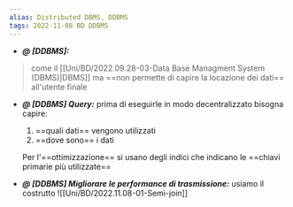```yaml
---
alias: Distributed DBMS, DDBMS
tags: 2022-11-08 BD DDBMS
---
```


- ***@ [DDBMS]:***
> come il [[Uni/BD/2022.09.28-03-Data Base Managment System (DBMS)|DBMS]] ma ==non permette di capire la locazione dei dati== all'utente finale

<!--ID: 1670236970937-->


- ***@ [DDBMS] Query:***
	prima di eseguirle in modo decentralizzato bisogna capire:
	1. ==quali dati== vengono utilizzati
	2. ==dove sono== i dati

	Per l'==ottimizzazione== si usano degli indici che indicano le ==chiavi primarie più utilizzate==

<!--ID: 1670236970941-->


- ***@ [DDBMS] Migliorare le performance di trasmissione:***
	usiamo il costrutto ![[Uni/BD/2022.11.08-01-Semi-join]]

<!--ID: 1670236970946-->
